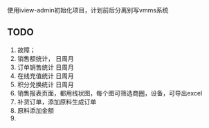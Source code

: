 使用iview-admin初始化项目，计划前后分离别写vmms系统

## TODO
1. 故障；
2. 销售额统计， 日周月
3. 订单销售统计  日周月
4. 在线充值统计 日周月
5. 积分兑换统计 日周月
6. 销售报表页面，都用线状图，每个图可筛选商圈，设备，可导出excel
7. 补货订单，添加原料生成订单
8. 原料添加金额
9. 